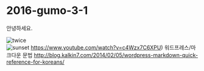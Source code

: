# 2016-gumo-3-1

안녕하세요.

![twice](https://c.tadst.com/gfx/750w/sunrise-sunset-sun-calculator.jpg?1)  
![sunset](https://encrypted-tbn3.gstatic.com/images?q=tbn:ANd9GcTLHCuSNH7J8Hu30QE_CBlBo_X-Ycb088_9B3FdBza_wQSvBHLVNQ) https://www.youtube.com/watch?v=c4Wzx7C6XPU)
워드프레스/마크다운 문법
<http://blog.kalkin7.com/2014/02/05/wordpress-markdown-quick-reference-for-koreans/>  


